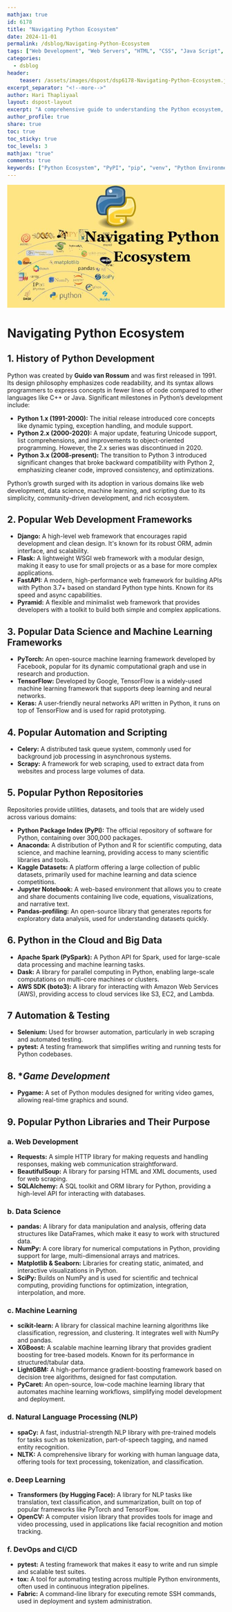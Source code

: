 ```yaml
---
mathjax: true
id: 6178
title: "Navigating Python Ecosystem"
date: 2024-11-01
permalink: /dsblog/Navigating-Python-Ecosystem 
tags: ["Web Development", "Web Servers", "HTML", "CSS", "Java Script", "Type Script"]
categories:
  - dsblog
header:
    teaser: /assets/images/dspost/dsp6178-Navigating-Python-Ecosystem.jpg
excerpt_separator: "<!--more-->"   
author: Hari Thapliyaal   
layout: dspost-layout   
excerpt: "A comprehensive guide to understanding the Python ecosystem, including its history, package management, virtual environments, and popular libraries for different applications."   
author_profile: true   
share: true   
toc: true   
toc_sticky: true 
toc_levels: 3
mathjax: "true"
comments: true
keywords: ["Python Ecosystem", "PyPI", "pip", "venv", "Python Environments", "Python Package Manager", "Python Virtual Environments"]
---
```


![Navigating Python Ecosystem](/assets/images/dspost/dsp6178-Navigating-Python-Ecosystem.jpg)

# Navigating Python Ecosystem 

## 1. **History of Python Development**
Python was created by **Guido van Rossum** and was first released in 1991. Its design philosophy emphasizes code readability, and its syntax allows programmers to express concepts in fewer lines of code compared to other languages like C++ or Java. Significant milestones in Python’s development include:
- **Python 1.x (1991-2000):** The initial release introduced core concepts like dynamic typing, exception handling, and module support.
- **Python 2.x (2000-2020):** A major update, featuring Unicode support, list comprehensions, and improvements to object-oriented programming. However, the 2.x series was discontinued in 2020.
- **Python 3.x (2008-present):** The transition to Python 3 introduced significant changes that broke backward compatibility with Python 2, emphasizing cleaner code, improved consistency, and optimizations.

Python’s growth surged with its adoption in various domains like web development, data science, machine learning, and scripting due to its simplicity, community-driven development, and rich ecosystem.

## 2. **Popular Web Development Frameworks**
- **Django:** A high-level web framework that encourages rapid development and clean design. It's known for its robust ORM, admin interface, and scalability.
- **Flask:** A lightweight WSGI web framework with a modular design, making it easy to use for small projects or as a base for more complex applications.
- **FastAPI:** A modern, high-performance web framework for building APIs with Python 3.7+ based on standard Python type hints. Known for its speed and async capabilities.
- **Pyramid:** A flexible and minimalist web framework that provides developers with a toolkit to build both simple and complex applications.

## 3. **Popular Data Science and Machine Learning Frameworks**
- **PyTorch:** An open-source machine learning framework developed by Facebook, popular for its dynamic computational graph and use in research and production.
- **TensorFlow:** Developed by Google, TensorFlow is a widely-used machine learning framework that supports deep learning and neural networks.
- **Keras:** A user-friendly neural networks API written in Python, it runs on top of TensorFlow and is used for rapid prototyping.

## 4. **Popular Automation and Scripting**
- **Celery:** A distributed task queue system, commonly used for background job processing in asynchronous systems.
- **Scrapy:** A framework for web scraping, used to extract data from websites and process large volumes of data.

## 5. **Popular Python Repositories**
Repositories provide utilities, datasets, and tools that are widely used across various domains:

- **Python Package Index (PyPI):** The official repository of software for Python, containing over 300,000 packages.
- **Anaconda:** A distribution of Python and R for scientific computing, data science, and machine learning, providing access to many scientific libraries and tools.
- **Kaggle Datasets:** A platform offering a large collection of public datasets, primarily used for machine learning and data science competitions.
- **Jupyter Notebook:** A web-based environment that allows you to create and share documents containing live code, equations, visualizations, and narrative text.
- **Pandas-profiling:** An open-source library that generates reports for exploratory data analysis, used for understanding datasets quickly.

## 6. **Python in the Cloud and Big Data**
- **Apache Spark (PySpark):** A Python API for Spark, used for large-scale data processing and machine learning tasks.
- **Dask:** A library for parallel computing in Python, enabling large-scale computations on multi-core machines or clusters.
- **AWS SDK (boto3):** A library for interacting with Amazon Web Services (AWS), providing access to cloud services like S3, EC2, and Lambda.

## 7 **Automation & Testing**
- **Selenium:** Used for browser automation, particularly in web scraping and automated testing.
- **pytest:** A testing framework that simplifies writing and running tests for Python codebases.

## 8. **Game Development*
- **Pygame:** A set of Python modules designed for writing video games, allowing real-time graphics and sound.

## 9. **Popular Python Libraries and Their Purpose**

### a. **Web Development**
- **Requests:** A simple HTTP library for making requests and handling responses, making web communication straightforward.
- **BeautifulSoup:** A library for parsing HTML and XML documents, used for web scraping.
- **SQLAlchemy:** A SQL toolkit and ORM library for Python, providing a high-level API for interacting with databases.

### b. **Data Science**
- **pandas:** A library for data manipulation and analysis, offering data structures like DataFrames, which make it easy to work with structured data.
- **NumPy:** A core library for numerical computations in Python, providing support for large, multi-dimensional arrays and matrices.
- **Matplotlib & Seaborn:** Libraries for creating static, animated, and interactive visualizations in Python.
- **SciPy:** Builds on NumPy and is used for scientific and technical computing, providing functions for optimization, integration, interpolation, and more.


### c. **Machine Learning**
- **scikit-learn:** A library for classical machine learning algorithms like classification, regression, and clustering. It integrates well with NumPy and pandas.
- **XGBoost:** A scalable machine learning library that provides gradient boosting for tree-based models. Known for its performance in structured/tabular data.
- **LightGBM:** A high-performance gradient-boosting framework based on decision tree algorithms, designed for fast computation.
- **PyCaret:** An open-source, low-code machine learning library that automates machine learning workflows, simplifying model development and deployment.

### d. **Natural Language Processing (NLP)**
- **spaCy:** A fast, industrial-strength NLP library with pre-trained models for tasks such as tokenization, part-of-speech tagging, and named entity recognition.
- **NLTK:** A comprehensive library for working with human language data, offering tools for text processing, tokenization, and classification.

### e. **Deep Learning**
- **Transformers (by Hugging Face):** A library for NLP tasks like translation, text classification, and summarization, built on top of popular frameworks like PyTorch and TensorFlow.
- **OpenCV:** A computer vision library that provides tools for image and video processing, used in applications like facial recognition and motion tracking.

### f. **DevOps and CI/CD**
- **pytest:** A testing framework that makes it easy to write and run simple and scalable test suites.
- **tox:** A tool for automating testing across multiple Python environments, often used in continuous integration pipelines.
- **Fabric:** A command-line library for executing remote SSH commands, used in deployment and system administration.